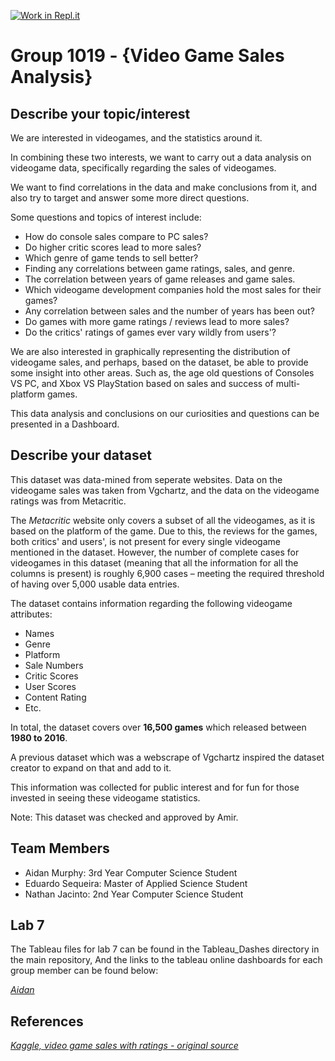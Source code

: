 [![Work in Repl.it](https://classroom.github.com/assets/work-in-replit-14baed9a392b3a25080506f3b7b6d57f295ec2978f6f33ec97e36a161684cbe9.svg)](https://classroom.github.com/online_ide?assignment_repo_id=359229&assignment_repo_type=GroupAssignmentRepo)
# Group 1019 - {Video Game Sales Analysis}

## Describe your topic/interest
We are interested in videogames, and the statistics around it.

In combining these two interests, we want to carry out a data analysis on videogame data, specifically regarding the sales of videogames. 

We want to find correlations in the data and make conclusions from it, and also try to target and answer some more direct questions.

Some questions and topics of interest include:
- How do console sales compare to PC sales?
- Do higher critic scores lead to more sales? 
- Which genre of game tends to sell better?
- Finding any correlations between game ratings, sales, and genre.
- The correlation between years of game releases and game sales.
- Which videogame development companies hold the most sales for their games?
- Any correlation between sales and the number of years has been out?
- Do games with more game ratings / reviews lead to more sales?
- Do the critics' ratings of games ever vary wildly from users'?

We are also interested in graphically representing the distribution of videogame sales, and perhaps, based on the dataset, be able to provide some insight into other areas. Such as, the age old questions of Consoles VS PC, and Xbox VS PlayStation based on sales and success of multi-platform games.

This data analysis and conclusions on our curiosities and questions can be presented in a Dashboard.

## Describe your dataset
This dataset was data-mined from seperate websites. Data on the videogame sales was taken from Vgchartz, and the data on the videogame ratings was from Metacritic. 

The *Metacritic* website only covers a subset of all the videogames, as it is based on the platform of the game. Due to this, the reviews for the games, both critics' and users', is not present for every single videogame mentioned in the dataset. However, the number of complete cases for videogames in this dataset (meaning that all the information for all the columns is present) is roughly 6,900 cases – meeting the required threshold of having over 5,000 usable data entries. 

The dataset contains information regarding the following videogame attributes:
- Names
- Genre
- Platform
- Sale Numbers
- Critic Scores
- User Scores
- Content Rating 
- Etc.

In total, the dataset covers over **16,500 games** which released between **1980 to 2016**.

A previous dataset which was a webscrape of Vgchartz inspired the dataset creator to expand on that and add to it. 

This information was collected for public interest and for fun for those invested in seeing these videogame statistics.

Note: This dataset was checked and approved by Amir.

## Team Members

- Aidan Murphy: 3rd Year Computer Science Student
- Eduardo Sequeira: Master of Applied Science Student
- Nathan Jacinto: 2nd Year Computer Science Student

## Lab 7
The Tableau files for lab 7 can be found in the Tableau_Dashes directory in the main repository,
And the links to the tableau online dashboards for each group member can be found below:

*[Aidan](https://us-west-2b.online.tableau.com/#/site/data301/views/1019_Aidan_lab7/general?:iid=1)*

## References

*[Kaggle, video game sales with ratings - original source](https://www.kaggle.com/rush4ratio/video-game-sales-with-ratings)*
